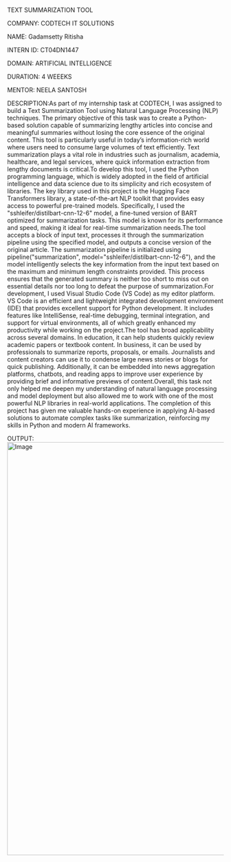 TEXT SUMMARIZATION TOOL 

COMPANY: CODTECH IT SOLUTIONS

NAME: Gadamsetty Ritisha

INTERN ID: CT04DN1447

DOMAIN: ARTIFICIAL INTELLIGENCE

DURATION: 4 WEEEKS

MENTOR: NEELA SANTOSH

DESCRIPTION:As part of my internship task at CODTECH, I was assigned to build a Text Summarization Tool using Natural Language Processing (NLP) techniques. The primary objective of this task was to create a Python-based solution capable of summarizing lengthy articles into concise and meaningful summaries without losing the core essence of the original content. This tool is particularly useful in today’s information-rich world where users need to consume large volumes of text efficiently. Text summarization plays a vital role in industries such as journalism, academia, healthcare, and legal services, where quick information extraction from lengthy documents is critical.To develop this tool, I used the Python programming language, which is widely adopted in the field of artificial intelligence and data science due to its simplicity and rich ecosystem of libraries. The key library used in this project is the Hugging Face Transformers library, a state-of-the-art NLP toolkit that provides easy access to powerful pre-trained models. Specifically, I used the "sshleifer/distilbart-cnn-12-6" model, a fine-tuned version of BART optimized for summarization tasks. This model is known for its performance and speed, making it ideal for real-time summarization needs.The tool accepts a block of input text, processes it through the summarization pipeline using the specified model, and outputs a concise version of the original article. The summarization pipeline is initialized using pipeline("summarization", model="sshleifer/distilbart-cnn-12-6"), and the model intelligently selects the key information from the input text based on the maximum and minimum length constraints provided. This process ensures that the generated summary is neither too short to miss out on essential details nor too long to defeat the purpose of summarization.For development, I used Visual Studio Code (VS Code) as my editor platform. VS Code is an efficient and lightweight integrated development environment (IDE) that provides excellent support for Python development. It includes features like IntelliSense, real-time debugging, terminal integration, and support for virtual environments, all of which greatly enhanced my productivity while working on the project.The tool has broad applicability across several domains. In education, it can help students quickly review academic papers or textbook content. In business, it can be used by professionals to summarize reports, proposals, or emails. Journalists and content creators can use it to condense large news stories or blogs for quick publishing. Additionally, it can be embedded into news aggregation platforms, chatbots, and reading apps to improve user experience by providing brief and informative previews of content.Overall, this task not only helped me deepen my understanding of natural language processing and model deployment but also allowed me to work with one of the most powerful NLP libraries in real-world applications. The completion of this project has given me valuable hands-on experience in applying AI-based solutions to automate complex tasks like summarization, reinforcing my skills in Python and modern AI frameworks.

OUTPUT:<img width="960" alt="Image" src="https://github.com/user-attachments/assets/3e5b61f3-924e-49dc-9640-d910180a08a1" />
